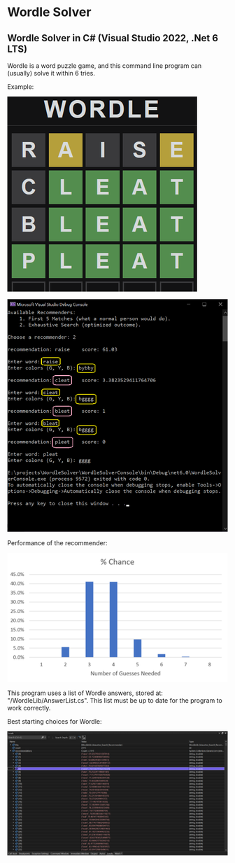 # Wordle Solver

## Wordle Solver in C# (Visual Studio 2022, .Net 6 LTS)

Wordle is a word puzzle game, and this command line program can (usually) solve it within 6 tries.

Example:

![Wordle Puzzle](screenshots/01.png)

![Program Recommendations](screenshots/02.png)

Performance of the recommender:

![Recommender Performance](screenshots/03.png)

This program uses a list of Wordle answers, stored at: "/WordleLib/AnswerList.cs". This list must be up to date for the program to work correctly.

Best starting choices for Wordle:

![Best Start Words](screenshots/best_start_words.png)

